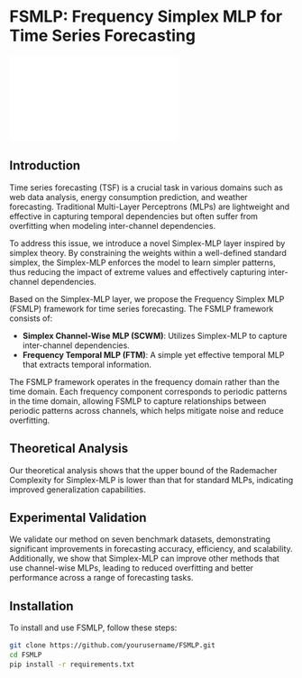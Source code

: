 # FSMLP: Frequency Simplex MLP for Time Series Forecasting

![FSMLP Method Overview](method.pdf)

## Introduction

Time series forecasting (TSF) is a crucial task in various domains such as web data analysis, energy consumption prediction, and weather forecasting. Traditional Multi-Layer Perceptrons (MLPs) are lightweight and effective in capturing temporal dependencies but often suffer from overfitting when modeling inter-channel dependencies. 

To address this issue, we introduce a novel Simplex-MLP layer inspired by simplex theory. By constraining the weights within a well-defined standard simplex, the Simplex-MLP enforces the model to learn simpler patterns, thus reducing the impact of extreme values and effectively capturing inter-channel dependencies.

Based on the Simplex-MLP layer, we propose the Frequency Simplex MLP (FSMLP) framework for time series forecasting. The FSMLP framework consists of:
- **Simplex Channel-Wise MLP (SCWM)**: Utilizes Simplex-MLP to capture inter-channel dependencies.
- **Frequency Temporal MLP (FTM)**: A simple yet effective temporal MLP that extracts temporal information.

The FSMLP framework operates in the frequency domain rather than the time domain. Each frequency component corresponds to periodic patterns in the time domain, allowing FSMLP to capture relationships between periodic patterns across channels, which helps mitigate noise and reduce overfitting.

## Theoretical Analysis

Our theoretical analysis shows that the upper bound of the Rademacher Complexity for Simplex-MLP is lower than that for standard MLPs, indicating improved generalization capabilities.

## Experimental Validation

We validate our method on seven benchmark datasets, demonstrating significant improvements in forecasting accuracy, efficiency, and scalability. Additionally, we show that Simplex-MLP can improve other methods that use channel-wise MLPs, leading to reduced overfitting and better performance across a range of forecasting tasks.

## Installation

To install and use FSMLP, follow these steps:

```bash
git clone https://github.com/yourusername/FSMLP.git
cd FSMLP
pip install -r requirements.txt
